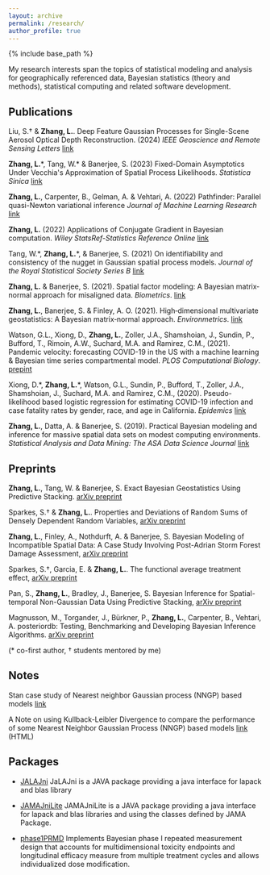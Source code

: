 ```yaml
---
layout: archive
permalink: /research/
author_profile: true
---
```


{% include base_path %}

My research interests span the topics of statistical modeling and analysis for geographically referenced data, Bayesian statistics (theory and methods), statistical computing and related software development.

## Publications 

Liu, S.† & **Zhang, L.**. Deep Feature Gaussian Processes for Single-Scene Aerosol Optical Depth Reconstruction. (2024) *IEEE Geoscience and Remote Sensing Letters*
[link](https://ieeexplore.ieee.org/document/10526362)

**Zhang, L.**\*, Tang, W.\* & Banerjee, S. (2023) Fixed-Domain Asymptotics Under Vecchia's Approximation of Spatial Process Likelihoods. *Statistica Sinica* [link](http://www3.stat.sinica.edu.tw/ss_newpaper/SS-2021-0428_na.pdf)

**Zhang, L.**, Carpenter, B., Gelman, A. & Vehtari, A. (2022) Pathfinder: Parallel quasi-Newton variational inference *Journal of Machine Learning Research* [link](https://www.jmlr.org/papers/volume23/21-0889/21-0889.pdf)

**Zhang, L.** (2022) Applications of Conjugate Gradient in Bayesian computation. *Wiley StatsRef-Statistics Reference Online* [link](https://doi.org/10.1002/9781118445112.stat08411)

Tang, W.\*, **Zhang, L.**\*, & Banerjee, S. (2021) On identifiability and consistency of the nugget in Gaussian spatial process models. *Journal of the Royal Statistical Society Series B* [link](https://rss.onlinelibrary.wiley.com/doi/10.1111/rssb.12472)


**Zhang, L.** & Banerjee, S. (2021). Spatial factor modeling: A Bayesian matrix‐normal approach for misaligned data. *Biometrics*. [link](http://dx.doi.org/10.1111/biom.13452)


**Zhang, L.**, Banerjee, S. & Finley, A. O. (2021). High‐dimensional multivariate geostatistics: A Bayesian matrix‐normal approach. *Environmetrics*. [link](https://doi.org/10.1002%2Fenv.2675)


Watson, G.L., Xiong, D., **Zhang, L.**, Zoller, J.A., Shamshoian, J., Sundin, P., Bufford, T., Rimoin, A.W., Suchard, M.A. and Ramirez, C.M., (2021). Pandemic velocity: forecasting COVID-19 in the US with a machine learning & Bayesian time series compartmental model. *PLOS Computational Biology*. [prepint](https://papers.ssrn.com/sol3/papers.cfm?abstract_id=3594606)


Xiong, D.\*, **Zhang, L.**\*, Watson, G.L., Sundin, P., Bufford, T., Zoller, J.A., Shamshoian, J., Suchard, M.A. and Ramirez, C.M., (2020). Pseudo-likelihood based logistic regression for estimating COVID-19 infection and case fatality rates by gender, race, and age in California. *Epidemics* [link](https://www.sciencedirect.com/science/article/pii/S1755436520300396)


**Zhang, L.**, Datta, A. & Banerjee, S. (2019). Practical Bayesian modeling and inference for massive spatial data sets on modest computing environments. *Statistical Analysis and Data Mining: The ASA Data Science Journal* [link](https://onlinelibrary.wiley.com/doi/abs/10.1002/sam.11413)

## Preprints
**Zhang, L.**, Tang, W. & Banerjee, S. Exact Bayesian Geostatistics Using Predictive Stacking. [arXiv preprint](https://arxiv.org/abs/2304.12414)


Sparkes, S.† & **Zhang, L.**. Properties and Deviations of Random Sums of Densely Dependent Random Variables, [arXiv preprint](https://arxiv.org/abs/2310.11554)


**Zhang, L.**, Finley, A., Nothdurft, A. & Banerjee, S. Bayesian Modeling of Incompatible Spatial Data: A Case Study Involving Post-Adrian Storm Forest Damage Assessment, [arXiv preprint](https://arxiv.org/abs/2311.11256)

Sparkes, S.†, Garcia, E. & **Zhang, L.**. The functional average treatment effect, [arXiv preprint](https://arxiv.org/abs/2312.00219)

Pan, S., **Zhang, L.**, Bradley, J., Banerjee, S. Bayesian
Inference for Spatial-temporal Non-Gaussian Data Using Predictive Stacking,
[arXiv preprint](https://arxiv.org/abs/2406.04655) 

Magnusson, M., Torgander, J., Bürkner, P., **Zhang, L.**, Carpenter, B., Vehtari, A. posteriordb: Testing, Benchmarking and Developing Bayesian Inference Algorithms. [arXiv preprint](https://arxiv.org/abs/2407.04967)

(\* co-first author, † students mentored by me)

## Notes

Stan case study of Nearest neighbor Gaussian process (NNGP) based models [link](http://mc-stan.org/users/documentation/case-studies/nngp.html)

A Note on using Kullback-Leibler Divergence to compare the performance of some Nearest Neighbor Gaussian Process (NNGP) based models [link](http://LuZhangstat.github.io/files/KL-D_com.html) <span class="note">(HTML)</span>

## Packages
* [JALAJni](https://github.com/JaLAJni/JaLAJni)
JaLAJni is a JAVA package providing a java interface for lapack and blas library

* [JAMAJniLite](https://github.com/JAMAJni/JAMAJniLite)
JAMAJniLite is a JAVA package providing a java interface for lapack and blas libraries and using the classes defined by JAMA Package.

* [phase1PRMD](https://github.com/LuZhangstat/phase1PRMD) 
Implements Bayesian phase I repeated measurement design that accounts for multidimensional toxicity endpoints and longitudinal efficacy measure from multiple treatment cycles and allows individualized dose modification. 

